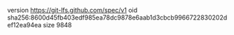 version https://git-lfs.github.com/spec/v1
oid sha256:8600d45fb403edf985ea78dc9878e6aab1d3cbcb9966722830202def12ea94ea
size 9848
